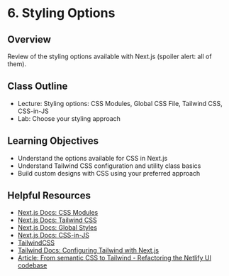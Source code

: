 # 6. Styling Options

## Overview

Review of the styling options available with Next.js (spoiler alert: all of them).

## Class Outline

- Lecture: Styling options: CSS Modules, Global CSS File, Tailwind CSS, CSS-in-JS
- Lab: Choose your styling approach

## Learning Objectives

- Understand the options available for CSS in Next.js
- Understand Tailwind CSS configuration and utility class basics
- Build custom designs with CSS using your preferred approach

## Helpful Resources

- [Next.js Docs: CSS Modules](https://nextjs.org/docs/app/building-your-application/styling/css-modules)
- [Next.js Docs: Tailwind CSS](https://nextjs.org/docs/app/building-your-application/styling/tailwind-css)
- [Next.js Docs: Global Styles](https://nextjs.org/docs/app/building-your-application/styling/css-modules)
- [Next.js Docs: CSS-in-JS](https://nextjs.org/docs/app/building-your-application/styling/css-in-js)
- [TailwindCSS](https://tailwindcss.com/)
- [Tailwind Docs: Configuring Tailwind with Next.js](https://tailwindcss.com/docs/guides/nextjs)
- [Article: From semantic CSS to Tailwind - Refactoring the Netlify UI codebase](https://www.netlify.com/blog/2021/03/23/from-semantic-css-to-tailwind-refactoring-the-netlify-ui-codebase/)